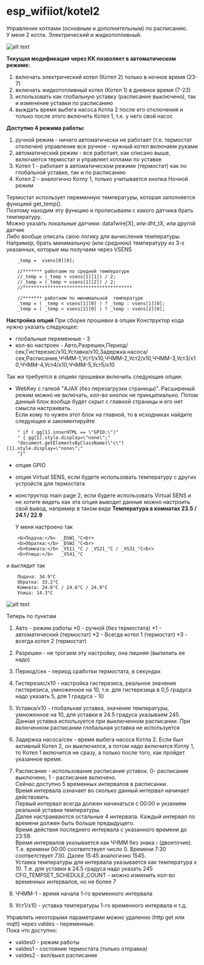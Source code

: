 # esp_wifiiot/kotel2

Управление котлами (основным и дополнительным) по расписанию.<br>
У меня 2 котла. Электрический и жидкотопливный.

![alt text](https://github.com/d51x/esp_wifiiot/blob/master/kotel2/main.png)

**Текущая модификация через КК позволяет в автоматическом режиме:**
1. включать электрический котел (Котел 2) только в ночное время (23-7)
2. включать жидкотопливный котел (Котел 1) в дневное время (7-23)
3. использовать как глобальную уставку (расписание выключено), так и изменение уставки по расписанию
4. выждать время выбега насоса Котла 2 после его отключения и только после этого включить Котел 1, т.к. у него свой насос

**Доступно 4 режима работы:**
1. ручной режим - ничего автоматически не работает (т.е. термостат отключен)
   управление все ручное - нужный котел включаем руками
2. автоматический режим - все работает, как описано выше, включается термостат и управляет котлами по уставке
3. Котел 1 - работает в автоматическом режиме (термостат) как по глобальной уставке, так и по расписанию
4. Котел 2 - аналогично Котлу 1, только учитывается кнопка Ночной режим

Термостат использует переменную температуры, которая заполняется функцией get_temp().<br>
Поэтому находим эту функцию и прописываем с какого датчика брать температуру.<br>
Можно указать локальные датчики: data1wire[X], или dht_tX, или другой датчик<br>
Либо вообще описать свою логику для вычисления температуры.<br>
Например, брать минимальную (или среднюю) температуру из 3-х указанных, которые мы получаем через VSENS<br>

```
    _temp =  vsens[0][0];

    //******* работаем по средней температуре
    //_temp = (_temp + vsens[1][1]) / 2;
    //_temp = (_temp + vsens[1][2]) / 2;
    //****************************************

    //******* работаем по минимальной  температуре
    _temp = ( _temp < vsens[1][0] ) ? _temp : vsens[1][0];
    _temp = ( _temp < vsens[2][0] ) ? _temp : vsens[2][0];
```

**Настройка опций**
При сборке прошивки в опции Конструктор кода нужно указать следующее:
* глобальные переменные - 3
* кол-во настроек - Авто,Разрешен,Период/сек,Гистерезис/x10,Уставка/x10,Задержка насоса/сек,Расписание,ЧЧММ-1,Уст1/x10,ЧЧММ-2,Уст2/x10,ЧЧММ-3,Уст3/x10,ЧЧММ-4,Уст4/x10,ЧЧММ-5,Уст5/x10

Так же требуется в опциях прошивки включить следующие опции:
* WebKey с галкой "AJAX (без перезагрузки страницы)". Расширеный режим можно не включать, кол-во кнопок не принципиально. Потом данный блок вообще будет скрыт с главной страницы и его нет смысла настраивать.<br>
  Если кому то нужен этот блок на главной, то в исходниках найдите следующее и закоментируйте
```  
    " if ( gg[1].innerHTML == \"GPIO:\")"
    " { gg[1].style.display=\"none\";"
    "document.getElementsByClassName(\"c\")[1].style.display=\"none\";"
    "}"  
```
* опция GPIO
* опция Virtual SENS, если будете использовать температуру с других устройств для термостата
* конструктор main page 2, если будете использовать Virtual SENS и не хотите видеть как эта опция выводит данные
  можно настроить свой вывод, например в таком виде
  **Температура в комнатах 23.5 / 24.1 / 22.9**
  
  У меня настроено так<br>
```
    <b>Подача:</b>  _DSW1_°C<br>
    <b>Обратка:</b> _DSW2_°C<br>
    <b>Комната:</b> _VS11_°C / _VS21_°C / _VS31_°C<br>
    <b>Улица:</b>   _VS41_°C  
```
  и выглядит так<br>
```
    Подача: 34.9°C
    Обратка: 33.2°C
    Комната: 24.6°C / 24.6°C / 24.9°C
    Улица: 14.3°C  
```
 
![alt text](https://github.com/d51x/esp_wifiiot/blob/master/kotel2/options.png)

Теперь по пунктам
1. Авто - режим работы 
  *0 - ручной (без термостата)
  *1 - автоматический (термостат)
  *2 - Всегда котел 1 (термостат)
  *3 - всегда котел 2 (термостат)
  
2. Разрешен - не трогаем эту настройку, она лишняя (выпилить ее надо)
3. Период/сек - период сработки термостата, в секундах
4. Гистерезис/x10 - настройка гистерезиса, реальное значение гистерезиса, умноженное на 10, т.е. для гистерезица в 0,5 градуса надо указать 5, для 1 градуса - 10
5. Уставка/x10 - глобальная уставка, значение температуры, умноженное на 10, для уставки в 24.5 градуса указываем 245. Данная уставка используется при выключенном расписании. При включенном расписании глобальная уставка не используется
6. Задержка насоса/сек - время выбега насоса Котла 2. Если был активный Котел 2, он выключился, а потом надо включится Котлу 1, то Котел 1 включится не сразу, а только после того, как пройдет указанное время.
7. Расписание - использование расписания уставок. 0- расписание выключено, 1 - расписание включено.<br> 
    Сейчас доступно 5 временных интервалов в расписании.<br> 
	Время интервала означает во сколько данный интервал начинает действовать.<br>
	Первый интервал всегда должен начинаться с 00:00 и укзанием реальной уставки температуры.<br>
    Далее настраиваются остальные 4 интервала. Каждый интервал по времени должен быть больше предыдущего.<br>
	Время действия последнего интервала с указанного времени до 23:59.<br>
	Время интервалов указывается как ЧЧММ без знака **:** (двоеточие).<br>
	Т.е. времени 00:00 соответствует число 0. Времени 7:30 соответствует 730. Далее 15:45 аналогично 1545.<br>
	Уставка температуры для интервала указывается как температура х 10. Т.е. для уставки в 24.5 градуса надо указать 245<br>
	CFG_TEMPSET_SCHEDULE_COUNT - можно изменить кол-во временных интервалов, но не более 7<br>
8. ЧЧММ-1 - время начала 1-го временного интервала
9. Уст1/x10 - уставка температуры 1-го временного интервала
и т.д.

Управлять некоторыми параметрами можно удаленно (http get или mqtt) через valdes - переменные.<br>
Пока что доступно:
* valdes0 - режим работы
* valdes1 - состояние термостата (только отправка)
* valdes2 - вкл/выкл расписание
